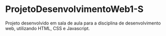 # ProjetoDesenvolvimentoWeb1-S

Projeto desenvolvido em sala de aula para a disciplina de desenvolvimento web, utilizando HTML, CSS e Javascript.
